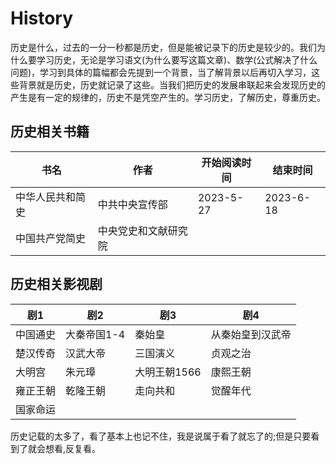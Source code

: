 # History
历史是什么，过去的一分一秒都是历史，但是能被记录下的历史是较少的。我们为什么要学习历史，无论是学习语文(为什么要写这篇文章)、数学(公式解决了什么问题)，学习到具体的篇幅都会先提到一个背景，当了解背景以后再切入学习，这些背景就是历史，历史就记录了这些。当我们把历史的发展串联起来会发现历史的产生是有一定的规律的，历史不是凭空产生的。学习历史，了解历史，尊重历史。

## 历史相关书籍

 书名  | 作者  | 开始阅读时间  | 结束时间  
------------ | ------------- | ------------- | ------------- 
|  中华人民共和简史  | 中共中央宣传部  |  2023-5-27  |   2023-6-18
|  中国共产党简史 | 中央党史和文献研究院  |   |   

 ## 历史相关影视剧
 剧1   | 剧2  | 剧3  | 剧4
------------ | ------------- | ------------- | ------------- 
中国通史|大秦帝国1-4|秦始皇|从秦始皇到汉武帝|
楚汉传奇|汉武大帝|三国演义|贞观之治|
大明宫|朱元璋|大明王朝1566|康熙王朝|
雍正王朝|乾隆王朝|走向共和|觉醒年代|
国家命运|

历史记载的太多了，看了基本上也记不住，我是说属于看了就忘了的;但是只要看到了就会想看,反复看。
